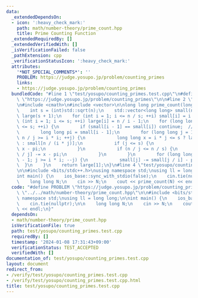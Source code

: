 ```yaml
---
data:
  _extendedDependsOn:
  - icon: ':heavy_check_mark:'
    path: math/number-theory/prime_count.hpp
    title: Prime Counting Function
  _extendedRequiredBy: []
  _extendedVerifiedWith: []
  _isVerificationFailed: false
  _pathExtension: cpp
  _verificationStatusIcon: ':heavy_check_mark:'
  attributes:
    '*NOT_SPECIAL_COMMENTS*': ''
    PROBLEM: https://judge.yosupo.jp/problem/counting_primes
    links:
    - https://judge.yosupo.jp/problem/counting_primes
  bundledCode: "#line 1 \"test/yosupo/counting_primes.test.cpp\"\n#define PROBLEM\
    \ \"https://judge.yosupo.jp/problem/counting_primes\"\n\n#line 2 \"math/number-theory/prime_count.hpp\"\
    \n#include <cmath>\n#include <vector>\n\nlong long prime_count(long long n) {\n\
    \    int s = (int)std::sqrt(n);\n    std::vector<long long> small(n / s + 1),\
    \ large(s + 1);\n    for (int i = 1; i <= n / s; ++i) small[i] = i - 1;\n    for\
    \ (int i = 1; i <= s; ++i) large[i] = n / i - 1;\n    for (long long i = 2; i\
    \ <= s; ++i) {\n        if (small[i - 1] == small[i]) continue;  // i is not prime\n\
    \        long long pi = small[i - 1];\n        for (long long j = 1; j <= s &&\
    \ n / j >= i * i; ++j) {\n            long long x = i * j <= s ? large[i * j]\
    \ : small[n / (i * j)];\n            if (j <= s) {\n                large[j] -=\
    \ x - pi;\n            }\n            if (n / j <= n / s) {\n                small[n\
    \ / j] -= x - pi;\n            }\n        }\n        for (long long j = n / s\
    \ - 1; j >= i * i; --j) {\n            small[j] -= small[j / i] - pi;\n      \
    \  }\n    }\n    return large[1];\n}\n#line 4 \"test/yosupo/counting_primes.test.cpp\"\
    \n\n#include <bits/stdc++.h>\nusing namespace std;\nusing ll = long long;\n\n\
    int main() {\n    ios_base::sync_with_stdio(false);\n    cin.tie(nullptr);\n\n\
    \    long long N;\n    cin >> N;\n    cout << prime_count(N) << endl;\n}\n"
  code: "#define PROBLEM \"https://judge.yosupo.jp/problem/counting_primes\"\n\n#include\
    \ \"../../math/number-theory/prime_count.hpp\"\n\n#include <bits/stdc++.h>\nusing\
    \ namespace std;\nusing ll = long long;\n\nint main() {\n    ios_base::sync_with_stdio(false);\n\
    \    cin.tie(nullptr);\n\n    long long N;\n    cin >> N;\n    cout << prime_count(N)\
    \ << endl;\n}"
  dependsOn:
  - math/number-theory/prime_count.hpp
  isVerificationFile: true
  path: test/yosupo/counting_primes.test.cpp
  requiredBy: []
  timestamp: '2024-01-08 17:31:43+09:00'
  verificationStatus: TEST_ACCEPTED
  verifiedWith: []
documentation_of: test/yosupo/counting_primes.test.cpp
layout: document
redirect_from:
- /verify/test/yosupo/counting_primes.test.cpp
- /verify/test/yosupo/counting_primes.test.cpp.html
title: test/yosupo/counting_primes.test.cpp
---
```

